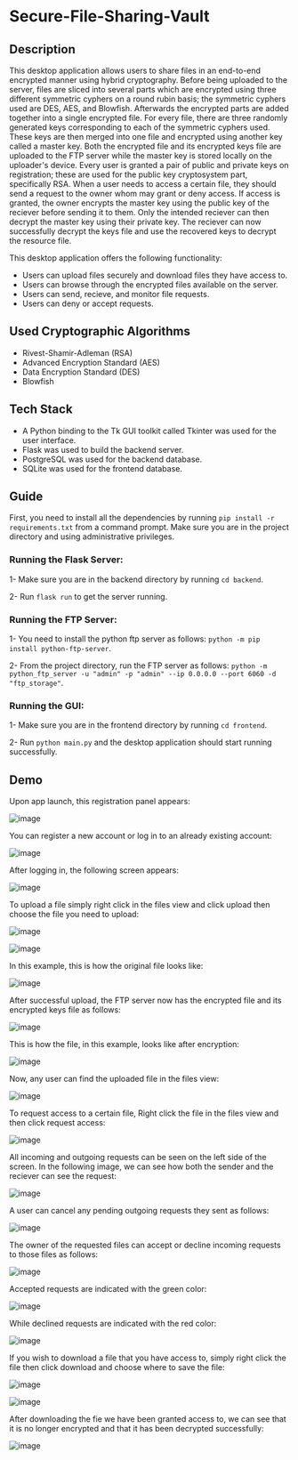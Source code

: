 # Secure-File-Sharing-Vault

## Description

This desktop application allows users to share files in an end-to-end encrypted manner using hybrid cryptography. Before being uploaded to the server, files are sliced into several parts which are encrypted using three different symmetric cyphers on a round rubin basis; the symmetric cyphers used are DES, AES, and Blowfish. Afterwards the encrypted parts are added together into a single encrypted file. For every file, there are three randomly generated keys corresponding to each of the symmetric cyphers used. These keys are then merged into one file and encrypted using another key called a master key. Both the encrypted file and its encrypted keys file are uploaded to the FTP server while the master key is stored locally on the uploader's device. Every user is granted a pair of public and private keys on registration; these are used for the public key cryptosystem part, specifically RSA. When a user needs to access a certain file, they should send a request to the owner whom may grant or deny access. If access is granted, the owner encrypts the master key using the public key of the reciever before sending it to them. Only the intended reciever can then decrypt the master key using their private key. The reciever can now successfully decrypt the keys file and use the recovered keys to decrypt the resource file. 

This desktop application offers the following functionality: 

- Users can upload files securely and download files they have access to. 
- Users can browse through the encrypted files available on the server. 
- Users can send, recieve, and monitor file requests. 
- Users can deny or accept requests.


## Used Cryptographic Algorithms

- Rivest-Shamir-Adleman (RSA)
- Advanced Encryption Standard (AES)
- Data Encryption Standard (DES)
- Blowfish


## Tech Stack

- A Python binding to the Tk GUI toolkit called Tkinter was used for the user interface.
- Flask was used to build the backend server.
- PostgreSQL was used for the backend database.
- SQLite was used for the frontend database.


## Guide

First, you need to install all the dependencies by running `pip install -r requirements.txt` from a command prompt. Make sure you are in the project directory and using administrative privileges.

### Running the Flask Server:

1- Make sure you are in the backend directory by running `cd backend`.

2- Run `flask run` to get the server running.

### Running the FTP Server:

1- You need to install the python ftp server as follows: `python -m pip install python-ftp-server`.

2- From the project directory, run the FTP server as follows: `python -m python_ftp_server -u "admin" -p "admin" --ip 0.0.0.0 --port 6060 -d "ftp_storage"`.

### Running the GUI:

1- Make sure you are in the frontend directory by running `cd frontend`.

2- Run `python main.py` and the desktop application should start running successfully.


## Demo

Upon app launch, this registration panel appears:

![image](https://user-images.githubusercontent.com/61950995/218223584-1d249550-6ffd-489d-bb6f-b09fed5b710c.png)

You can register a new account or log in to an already existing account:

![image](https://user-images.githubusercontent.com/61950995/218223836-f7dc66f3-d5c8-4765-bb10-f9da150c84b4.png)

After logging in, the following screen appears:

![image](https://user-images.githubusercontent.com/61950995/218223904-69a58ab3-3820-4d72-a180-415830b6d465.png)

To upload a file simply right click in the files view and click upload then choose the file you need to upload:

![image](https://user-images.githubusercontent.com/61950995/218224036-157401ec-256b-4953-a45c-d827256a0922.png)

![image](https://user-images.githubusercontent.com/61950995/218224052-29c287a9-c7e9-4ba5-94ae-8d08f1935d01.png)

In this example, this is how the original file looks like:

![image](https://user-images.githubusercontent.com/61950995/218224124-267b752f-c7a6-4c5f-beaa-af48e98de8e2.png)

After successful upload, the FTP server now has the encrypted file and its encrypted keys file as follows:

![image](https://user-images.githubusercontent.com/61950995/218224236-c9e031a7-e24e-423e-89d1-ef2ae5d44796.png)

This is how the file, in this example, looks like after encryption:

![image](https://user-images.githubusercontent.com/61950995/218224269-9180924b-680f-4787-b30f-dec8567ed2e7.png)

Now, any user can find the uploaded file in the files view:

![image](https://user-images.githubusercontent.com/61950995/218224321-0fef5e21-c8d9-4ba4-aeb3-2eeb6c4a4893.png)

To request access to a certain file, Right click the file in the files view and then click request access:

![image](https://user-images.githubusercontent.com/61950995/218224407-a0f7f055-c059-4994-bc69-0e6661477037.png)

All incoming and outgoing requests can be seen on the left side of the screen. In the following image, we can see how both the sender and the reciever can see the request:

![image](https://user-images.githubusercontent.com/61950995/218224600-e5d8db20-775e-4468-a982-3af0d194d9f2.png)

A user can cancel any pending outgoing requests they sent as follows:

![image](https://user-images.githubusercontent.com/61950995/218224688-2f5effd7-269a-4c05-8e4a-620aa8e9df36.png)

The owner of the requested files can accept or decline incoming requests to those files as follows:

![image](https://user-images.githubusercontent.com/61950995/218224740-e913da19-e1be-4179-be94-dded48756cee.png)

Accepted requests are indicated with the green color:

![image](https://user-images.githubusercontent.com/61950995/218224778-b280bb0e-cdab-44c2-946f-b42988a4b566.png)

While declined requests are indicated with the red color:

![image](https://user-images.githubusercontent.com/61950995/218224823-75885be5-1e91-4059-bef5-6b17fe647599.png)

If you wish to download a file that you have access to, simply right click the file then click download and choose where to save the file:

![image](https://user-images.githubusercontent.com/61950995/218224952-7eaf5aff-64d9-4047-a7b8-d98290e82a94.png)

![image](https://user-images.githubusercontent.com/61950995/218225013-b4cae7df-6ba4-49d0-ad33-a35ad93bbcf0.png)

After downloading the fie we have been granted access to, we can see that it is no longer encrypted and that it has been decrypted successfully:

![image](https://user-images.githubusercontent.com/61950995/218225306-64e1f4ce-ba1b-4437-8403-aa1594ac5cef.png)

